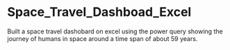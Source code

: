 # Space_Travel_Dashboad_Excel
Built a space travel dashobard on excel using the power query showing the journey of humans in space around a time span of about 59 years. 
